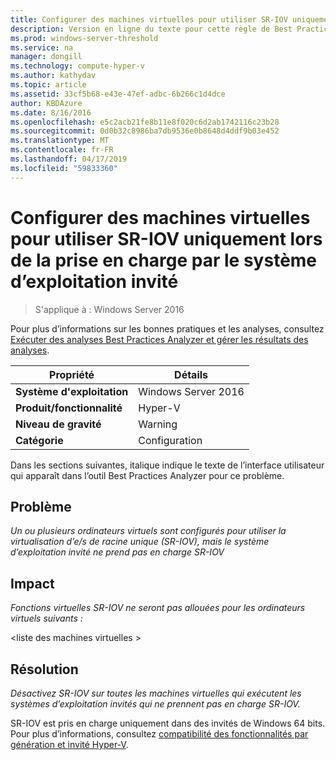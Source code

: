 ```yaml
---
title: Configurer des machines virtuelles pour utiliser SR-IOV uniquement lors de la prise en charge par le système d’exploitation invité
description: Version en ligne du texte pour cette règle de Best Practices Analyzer.
ms.prod: windows-server-threshold
ms.service: na
manager: dongill
ms.technology: compute-hyper-v
ms.author: kathydav
ms.topic: article
ms.assetid: 33cf5b68-e43e-47ef-adbc-6b266c1d4dce
author: KBDAzure
ms.date: 8/16/2016
ms.openlocfilehash: e5c2acb21fe8b11e8f020c6d2ab1742116c23b28
ms.sourcegitcommit: 0d0b32c8986ba7db9536e0b8648d4ddf9b03e452
ms.translationtype: MT
ms.contentlocale: fr-FR
ms.lasthandoff: 04/17/2019
ms.locfileid: "59833360"
---
```

# <a name="configure-virtual-machines-to-use-sr-iov-only-when-supported-by-the-guest-operating-system"></a>Configurer des machines virtuelles pour utiliser SR-IOV uniquement lors de la prise en charge par le système d’exploitation invité

>S'applique à : Windows Server 2016

Pour plus d’informations sur les bonnes pratiques et les analyses, consultez [Exécuter des analyses Best Practices Analyzer et gérer les résultats des analyses](https://go.microsoft.com/fwlink/p/?LinkID=223177).  
  
|Propriété|Détails|  
|-|-|  
|**Système d'exploitation**|Windows Server 2016|  
|**Produit/fonctionnalité**|Hyper-V|  
|**Niveau de gravité**|Warning|  
|**Catégorie**|Configuration|  
  
Dans les sections suivantes, italique indique le texte de l’interface utilisateur qui apparaît dans l’outil Best Practices Analyzer pour ce problème.  
  
## <a name="issue"></a>Problème  
*Un ou plusieurs ordinateurs virtuels sont configurés pour utiliser la virtualisation d’e/s de racine unique (SR-IOV), mais le système d’exploitation invité ne prend pas en charge SR-IOV*  
  
## <a name="impact"></a>Impact  
*Fonctions virtuelles SR-IOV ne seront pas allouées pour les ordinateurs virtuels suivants :*  
  
\<liste des machines virtuelles >  
  
## <a name="resolution"></a>Résolution  
*Désactivez SR-IOV sur toutes les machines virtuelles qui exécutent les systèmes d’exploitation invités qui ne prennent pas en charge SR-IOV.*  
  
SR-IOV est pris en charge uniquement dans des invités de Windows 64 bits. Pour plus d’informations, consultez [compatibilité des fonctionnalités par génération et invité Hyper-V](../Hyper-V-feature-compatibility-by-generation-and-guest.md).  
  


